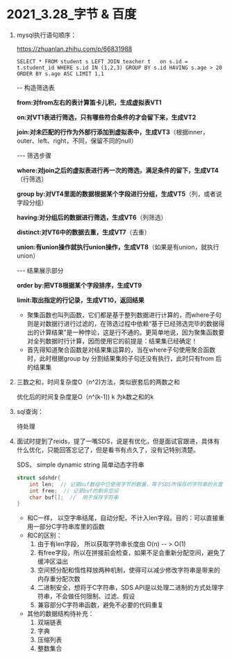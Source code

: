 # 2021_3.28_字节 & 百度

1. mysql执行语句顺序：

   https://zhuanlan.zhihu.com/p/66831988

   ```mysql
   SELECT * FROM student s LEFT JOIN teacher t   on s.id = t.student_id WHERE s.id IN (1,2,3) GROUP BY s.id HAVING s.age > 20  ORDER BY s.age ASC LIMIT 1,1
   ```

   -- 构造筛选表

   **from:对from左右的表计算笛卡儿积，生成虚拟表VT1**

   **on:对VT1表进行筛选，只有哪些符合条件的才会留下来，生成VT2**

   **join:对未匹配的行作为外部行添加到虚拟表中，生成VT3**（根据inner， outer、left、right，不同，保留不同的null）

   --- 筛选步骤

   **where:对join之后的虚拟表进行再一次的筛选，满足条件的留下，生成VT4**（行筛选）

   **group by:对VT4里面的数据根据某个字段进行分组，生成VT5**（列，或者说字段分组）

   **having:对分组后的数据进行筛选，生成VT6**（列筛选）

   **distinct:对VT6中的数据去重，生成VT7**（去重）

   **union:有union操作就执行union操作，生成VT8**（如果是有union，就执行union）

   --- 结果展示部分

   **order by:把VT8根据某个字段排序，生成VT9**

   **limit:取出指定的行记录，生成VT10，返回结果**

   * 聚集函数也叫列函数，它们都是基于整列数据进行计算的，而where子句则是对数据行进行过滤的，在筛选过程中依赖“基于已经筛选完毕的数据得出的计算结果”是一种悖论，这是行不通的。更简单地说，因为聚集函数要对全列数据时行计算，因而使用它的前提是：结果集已经确定！
   * 首先得知道聚合函数是对结果集运算的，当在where子句使用聚合函数时，此时根据group by 分割结果集的子句还没有执行，此时只有from 后的结果集

2. 三数之和，时间复杂度O（n^2)方法，类似嵌套后的两数之和

   优化后的时间复杂度是O（n^(k-1))    k 为k数之和的k

3. sql查询：

   待处理

4. 面试时提到了reids，提了一嘴SDS，说是有优化，但是面试官跟进，具体有什么优化，只能回答忘记了，但是看书有点久了，没有记特别清楚。

   SDS， simple dynamic string  简单动态字符串

   ```c
   struct sdshdr{
       int len;  // 记录buf数组中已使用字节的数量，等于SDS所保存的字符串的长度
       int free;  // 记录buf的剩余空间
       char buf[];  //  用于保存字符串
   }
   ```

   * 和C一样， 以空字串结尾，自动分配，不计入len字段。目的：可以直接重用一部分C字符串库里的函数
   * 和C的区别：
     1. 由于有len字段， 所以获取字符串长度由 O(n) -- > O(1)
     2. 有free字段，所以在拼接前会检查，如果不足会重新分配空间，避免了缓冲区溢出
     3. 空间预分配和惰性释放两种机制，使得可以减少修改字符串是带来的内存重分配次数
     4. 二进制安全，想将于C字符串，SDS API是以处理二进制的方式处理字符串，不会做任何限制、过滤、假设
     5. 兼容部分C字符串函数，避免不必要的代码重复
   * 其他的数据结构待补充：
     1. 双端链表
     2. 字典
     3. 压缩列表
     4. 整数集合

